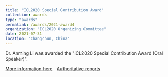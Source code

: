 ```yaml
---
title: "ICL2020 Special Contribution Award"
collection: awards
type: "awards"
permalink: /awards/2021-award4
organization: "ICL2020 Organizing Committee"
date: 2021-07-31
location: "Changchun, China"
---
```


Dr. Anming Li was awarded the "ICL2020 Special Contribution Award (Oral Speaker)".

[More information here](https://www.nenu.edu.cn/info/1055/13563.htm)&emsp;[Authoritative reports](https://www.nenu.edu.cn/info/1055/13565.htm)